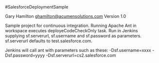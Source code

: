 #SalesforceDeploymentSample

Gary Hamilton <ghamilton@acumensolutions.com>
Version 1.0

Sample project for continuous integration. 
Running Apache Ant in workspace executes deployeCodeCheckOnly task.
Run in Jenkins supplying sf.serverurl, sf.username and sf.password as parameters. sf.serverurl defaults to test.salesforce.com.

Jenkins will call ant with parameters such as these: -Dsf.username=xxxx -Dsf.password=yyyy -Dsf.serverurl=cs2.salesforce.com


